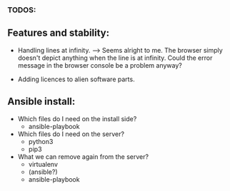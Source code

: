 ### TODOS:


## Features and stability:

* Handling lines at infinity.
 --> Seems alright to me. The browser simply doesn't depict anything when the line is at infinity. Could
     the error message in the browser console be a problem anyway?

* Adding licences to alien software parts.


## Ansible install:

* Which files do I need on the install side?
    * ansible-playbook
* Which files do I need on the server?
    * python3
    * pip3
* What we can remove again from the server?
    * virtualenv
    * (ansible?)
    * ansible-playbook
